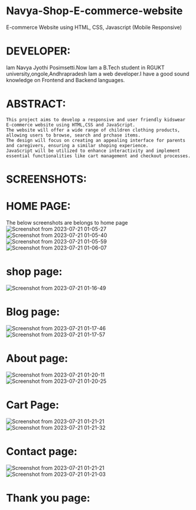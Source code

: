 # Navya-Shop-E-commerce-website

E-commerce Website using HTML, CSS, Javascript (Mobile Responsive)

# DEVELOPER: 
Iam Navya Jyothi Posimsetti.Now Iam a B.Tech student in RGUKT university,ongole,Andhrapradesh
Iam a web developer.I have a good sound knowledge on Frontend and Backend languages.

# ABSTRACT:
    This project aims to develop a responsive and user friendly kidswear E-commerce website using HTML,CSS and JavaScript.
    The website will offer a wide range of children clothing products, allowing users to browse, search and prchase items.
    The design will focus on creating an appealing interface for parents and caregivers, ensuring a similar shoping experience.
    JavaScript will be utilized to enhance interactivity and implement essential functionalities like cart management and checkout processes. 

# SCREENSHOTS:
# HOME PAGE:
The below screenshots are belongs to home page
![Screenshot from 2023-07-21 01-05-27](https://github.com/NavyaPosimsetti/Navya-Shop-E-commerce-website/assets/132803056/70d83c63-cce5-4db0-b7fd-58ea0f6b2358)
![Screenshot from 2023-07-21 01-05-40](https://github.com/NavyaPosimsetti/Navya-Shop-E-commerce-website/assets/132803056/9e6c2a91-dd6e-4903-b1c9-5764ab445216)
![Screenshot from 2023-07-21 01-05-59](https://github.com/NavyaPosimsetti/Navya-Shop-E-commerce-website/assets/132803056/158a7e37-a3ee-4d32-939e-fecfc0b9b9f6)
![Screenshot from 2023-07-21 01-06-07](https://github.com/NavyaPosimsetti/Navya-Shop-E-commerce-website/assets/132803056/7ce853e2-b6b9-4f56-95e2-792055068740)

# shop page:
![Screenshot from 2023-07-21 01-16-49](https://github.com/NavyaPosimsetti/Navya-Shop-E-commerce-website/assets/132803056/5051d5ac-0c0c-4a78-9e21-7ce80fd8b71f)

# Blog page:
![Screenshot from 2023-07-21 01-17-46](https://github.com/NavyaPosimsetti/Navya-Shop-E-commerce-website/assets/132803056/834827a6-744f-4430-93b2-915cdfca38ba)
![Screenshot from 2023-07-21 01-17-57](https://github.com/NavyaPosimsetti/Navya-Shop-E-commerce-website/assets/132803056/97d535d7-7681-4ab2-b21f-a19ee8c17a31)

# About page:
![Screenshot from 2023-07-21 01-20-11](https://github.com/NavyaPosimsetti/Navya-Shop-E-commerce-website/assets/132803056/ac141689-da0f-4651-a5ad-2e8933ec47fb)
![Screenshot from 2023-07-21 01-20-25](https://github.com/NavyaPosimsetti/Navya-Shop-E-commerce-website/assets/132803056/cf73ff32-7491-4308-a22b-8bf3ea933aec)

# Cart Page:
![Screenshot from 2023-07-21 01-21-21](https://github.com/NavyaPosimsetti/Navya-Shop-E-commerce-website/assets/132803056/67791384-9803-4cb4-afb6-dd0bc17eb3bc)
![Screenshot from 2023-07-21 01-21-32](https://github.com/NavyaPosimsetti/Navya-Shop-E-commerce-website/assets/132803056/06d5cf69-f046-46ab-aae6-d75e411505e2)

# Contact page:
![Screenshot from 2023-07-21 01-21-21](https://github.com/NavyaPosimsetti/Navya-Shop-E-commerce-website/assets/132803056/09111f4b-5832-4a64-b8cf-09af1a6b74e0)
![Screenshot from 2023-07-21 01-21-03](https://github.com/NavyaPosimsetti/Navya-Shop-E-commerce-website/assets/132803056/f39a262a-8d45-4609-a90f-35ce27580205)

# Thank you page:
